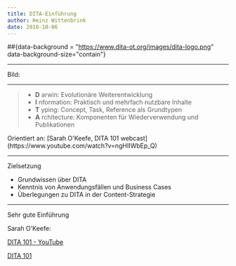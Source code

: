 ```yaml
---
title: DITA-Einführung
author: Heinz Wittenbrink
date: 2018-10-06
---
```



##{data-background = "https://www.dita-ot.org/images/dita-logo.png" data-background-size="contain"}

---

<p class="rights">Bild: <https://www.dita-ot.org/> </p>

---

> - **D** arwin: Evolutionäre Weiterentwicklung
> - **I** nformation: Praktisch und mehrfach nutzbare Inhalte
> - **T** yping: Concept, Task, Reference als Grundtypen
> - **A** rchitecture: Komponenten für Wiederverwendung und Publikationen

<p class="rights">Orientiert an: [Sarah O'Keefe, DITA 101 webcast](https://www.youtube.com/watch?v=ngHIIWbEp_Q)</p>

---

Zielsetzung

- Grundwissen über DITA
- Kenntnis von Anwendungsfällen und Business Cases
- Überlegungen zu DITA in der Content-Strategie

---

Sehr gute Einführung

Sarah O'Keefe:

[DITA 101 - YouTube](https://www.youtube.com/watch?v=tBRyBYWGCqI)

[DITA 101](https://de.slideshare.net/Scriptorium/dita-101)
